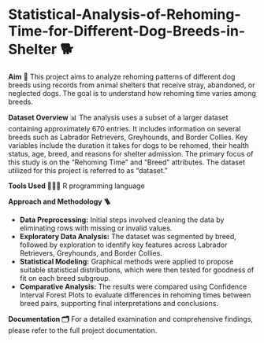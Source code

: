 # Statistical-Analysis-of-Rehoming-Time-for-Different-Dog-Breeds-in-Shelter 🐕


**Aim** 🎯
This project aims to analyze rehoming patterns of different dog breeds using records from animal shelters that receive stray, abandoned, or neglected dogs. The goal is to understand how rehoming time varies among breeds.

**Dataset Overview** 📊
The analysis uses a subset of a larger dataset containing approximately 670 entries. It includes information on several breeds such as Labrador Retrievers, Greyhounds, and Border Collies. Key variables include the duration it takes for dogs to be rehomed, their health status, age, breed, and reasons for shelter admission. The primary focus of this study is on the “Rehoming Time” and “Breed” attributes. The dataset utilized for this project is referred to as “dataset.”

**Tools Used 👩🏻‍💻**
R programming language

**Approach and Methodology 🪜**

* **Data Preprocessing:** Initial steps involved cleaning the data by eliminating rows with missing or invalid values.
* **Exploratory Data Analysis:** The dataset was segmented by breed, followed by exploration to identify key features across Labrador Retrievers, Greyhounds, and Border Collies.
* **Statistical Modeling:** Graphical methods were applied to propose suitable statistical distributions, which were then tested for goodness of fit on each breed subgroup.
* **Comparative Analysis:** The results were compared using Confidence Interval Forest Plots to evaluate differences in rehoming times between breed pairs, supporting final interpretations and conclusions.

**Documentation 🗂️**
For a detailed examination and comprehensive findings, please refer to the full project documentation.


